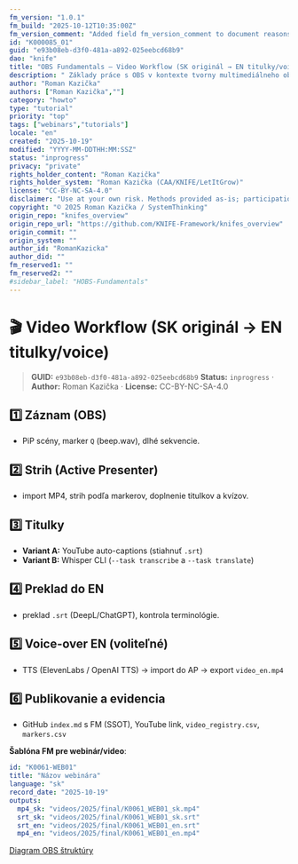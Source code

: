 ```yaml
---
fm_version: "1.0.1"
fm_build: "2025-10-12T10:35:00Z"
fm_version_comment: "Added field fm_version_comment to document reasons for FM updates"
id: "K000085_01"
guid: "e93b08eb-d3f0-481a-a892-025eebcd68b9"
dao: "knife"
title: "OBS Fundamentals – Video Workflow (SK originál → EN titulky/voice"
description: " Základy práce s OBS v kontexte tvorny multimediálneho obsahu"
author: "Roman Kazička"
authors: ["Roman Kazička",""]
category: "howto"
type: "tutorial"
priority: "top"
tags: ["webinars","tutorials"]
locale: "en"
created: "2025-10-19"
modified: "YYYY-MM-DDTHH:MM:SSZ"
status: "inprogress"
privacy: "private"
rights_holder_content: "Roman Kazička"
rights_holder_system: "Roman Kazička (CAA/KNIFE/LetItGrow)"
license: "CC-BY-NC-SA-4.0"
disclaimer: "Use at your own risk. Methods provided as-is; participation is voluntary and context-aware."
copyright: "© 2025 Roman Kazička / SystemThinking"
origin_repo: "knifes_overview"
origin_repo_url: "https://github.com/KNIFE-Framework/knifes_overview"
origin_commit: ""
origin_system: ""
author_id: "RomanKazicka"
author_did: ""
fm_reserved1: ""
fm_reserved2: ""
#sidebar_label: "HOBS-Fundamentals"
---
```

# 🎬 Video Workflow (SK originál → EN titulky/voice)

<!-- fm-visible: start -->
> **GUID:** `e93b08eb-d3f0-481a-a892-025eebcd68b9`
> **Status:** `inprogress` · **Author:** Roman Kazička · **License:** CC-BY-NC-SA-4.0
<!-- fm-visible: end -->

## 1️⃣ Záznam (OBS)
- PiP scény, marker `Q` (beep.wav), dlhé sekvencie.

## 2️⃣ Strih (Active Presenter)
- import MP4, strih podľa markerov, doplnenie titulkov a kvízov.

## 3️⃣ Titulky
- **Variant A:** YouTube auto-captions (stiahnuť `.srt`)
- **Variant B:** Whisper CLI (`--task transcribe` a `--task translate`)

## 4️⃣ Preklad do EN
- preklad `.srt` (DeepL/ChatGPT), kontrola terminológie.

## 5️⃣ Voice-over EN (voliteľné)
- TTS (ElevenLabs / OpenAI TTS) → import do AP → export `video_en.mp4`

## 6️⃣ Publikovanie a evidencia
- GitHub `index.md` s FM (SSOT), YouTube link, `video_registry.csv`, `markers.csv`

**Šablóna FM pre webinár/video**:
```yaml
id: "K0061-WEB01"
title: "Názov webinára"
language: "sk"
record_date: "2025-10-19"
outputs:
  mp4_sk: "videos/2025/final/K0061_WEB01_sk.mp4"
  srt_sk: "videos/2025/final/K0061_WEB01_sk.srt"
  srt_en: "videos/2025/final/K0061_WEB01_en.srt"
  mp4_en: "videos/2025/final/K0061_WEB01_en.mp4"
```

[Diagram OBS štruktúry](../Multimedia_KXXXXXX-obs-fundamentals/OBS-Structure.drawio)
